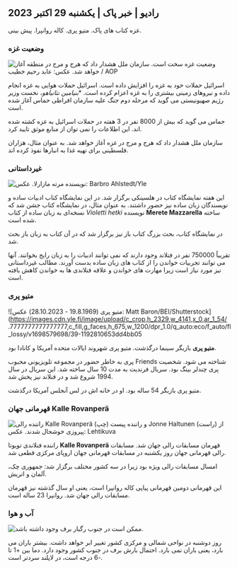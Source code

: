 ## رادیو \| خبر پاک \| یکشنبه 29 اکتبر 2023

غزه کتاب های پاک. متیو پری. کاله روانپرا. پیش بینی.

### وضعیت غزه

![وضعیت غزه سخت است. سازمان ملل هشدار داد که هرج و مرج در منطقه آغاز خواهد شد. عکس: عابد رحیم خطیب / AOP](https://images.cdn.yle.fi/image/upload/c_crop,h_3780,w_6720,x_0,y_700/ar_1.7777777777777777,c_fill,g_50,w_21,h_1/q_auto:eco/f_auto/fl_lossy/v1698587757/39-1192921653e641fc4a70)

اسرائیل حملات خود به غزه را افزایش داده است. اسرائیل حملات هوایی به غزه انجام داده و نیروهای زمینی بیشتری را به غزه اعزام کرده است. **بنیامین نتانیاهو*، نخست وزیر رژیم صهیونیستی می گوید که مرحله دوم جنگ علیه سازمان افراطی حماس آغاز شده است.

حماس می گوید که بیش از 8000 نفر در 3 هفته در حملات اسرائیل به غزه کشته شده اند. این اطلاعات را نمی توان از منابع موثق تایید کرد.

سازمان ملل هشدار داد که هرج و مرج در غزه آغاز خواهد شد. به عنوان مثال، هزاران فلسطینی برای تهیه غذا به انبارها نفوذ کرده اند.

### غیرداستانی

![نویسنده مرته مازارلا. عکس: Barbro Ahlstedt/Yle](https://images.cdn.yle.fi/image/upload/c_crop,h_3159,w_5616,x_0,y_0/ar_1.7777777777777777,c_fill,g_faces,h_120/h_120q_auto:eco/f_auto/fl_lossy/v1620995152/39-806292609e6be113e02)

این هفته نمایشگاه کتاب در هلسینکی برگزار شد. در این نمایشگاه کتاب ادبیات ساده و نویسندگان زبان ساده نیز حضور داشتند. به عنوان مثال، در نمایشگاه کتاب جشن شد که نسخه‌ای به زبان ساده از کتاب *Violetti hetki* نویسنده **Merete Mazzarella** ساخته شده است.

در نمایشگاه کتاب، بحث بزرگ کتاب باز نیز برگزار شد که در آن کتاب به زبان باز بحث شد.

تقریباً 750000 نفر در فنلاند وجود دارند که نمی توانند ادبیات را به زبان رایج بخوانند. آنها می توانند تجربیات خواندن را از کتاب های زبان ساده بدست آورند. مطالب غیرداستانی نیز مورد نیاز است زیرا مهارت های خواندن و علاقه فنلاندی ها به خواندن کاهش یافته است.

### متیو پری

![متیو پری (19.8.1969 - 28.10.2023) عکس: Matt Baron/BEI/Shutterstock](https://images.cdn.yle.fi/image/upload/c_crop,h_2329,w_4141,x_0,ar_1_54/ .7777777777777777,c_fill,g_faces,h_675,w_1200/dpr_1.0/q_auto:eco/f_auto/fl_lossy/v1698579698/39-1192810653dd4bb05

**متیو پری** بازیگر سینما درگذشت. متیو پری شهروند ایالات متحده آمریکا و کانادا بود.

پری به خاطر حضور در مجموعه تلویزیونی محبوب Friends شناخته می شود. شخصیت پری چندلر بینگ بود. سریال فرندیت به مدت 10 سال ساخته شد. این سریال در سال 1994 شروع شد و در فنلاند نیز پخش شد.

متیو پری بازیگر 54 ساله بود. او در خانه اش در لس آنجلس آمریکا درگذشت.

### قهرمانی جهان Kalle Rovanperä

![راننده رالی Kalle Rovanperä (چپ) و راننده پیست Jonne Haltunen (راست) از پیروزی خوشحال شدند. عکس: Lehtikuva](https://images.cdn.yle.fi/image/upload/c_crop,h_2406,w_4278,x_0,y_445/ar_1.777777777777777,c_fill,g_faces,h_2100,wd_pr./f_auto/fl_lossy/v1698587806/39-1192922653e645d852bc)

راننده فنلاندی تویوتا **Kalle Rovanperä** قهرمان مسابقات رالی جهان شد. مسابقات رالی قهرمانی جهان روز یکشنبه در مسابقات قهرمانی جهان اروپای مرکزی قطعی شد.

امسال مسابقات رالی ویژه بود زیرا در سه کشور مختلف برگزار شد: جمهوری چک، آلمان و اتریش.

این قهرمانی دومین قهرمانی پیاپی کاله روانپرا است، یعنی او سال گذشته نیز قهرمان مسابقات رالی جهان شد. روانپرا 23 ساله است.

### آب و هوا

![ممکن است در جنوب رگبار برف وجود داشته باشد.](https://images.cdn.yle.fi/image/upload/c_crop,h_1080,w_1919,x_0,y_0/ar_1.7777777777777777,c_fill,g_5,w_2,g_5,w_1/dpr_1.0/q_auto:eco/f_auto/fl_lossy/v1698594490/39-1192967653e7ea05e07b)

روز دوشنبه در نواحی شمالی و مرکزی کشور تغییر ابر خواهد داشت. بیشتر باران می بارد، یعنی باران نمی بارد. احتمال بارش برف در جنوب کشور وجود دارد. دما بین +1 تا -6 درجه است، در لاپلند سردتر است.